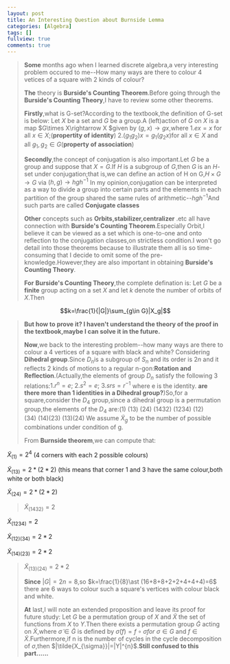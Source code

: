 ```yaml
---
layout: post
title: An Interesting Question about Burnside Lemma
categories: [Algebra]
tags: []
fullview: true
comments: true
---
```

>**Some** months ago when I learned discrete algebra,a very interesting problem occured to me--How many ways are there to colour 4 vetices of a square with 2 kinds of colour?
>
>**The** theory is **Burside's Counting Theorem**.Before going through the **Burside's Counting Theory**,I have to review some other theorems.
>
>**Firstly**,what is G-set?According to the textbook,the definition of G-set is below:
Let $X$ be a set and $G$ be a group.A (left)action of $G$ on $X$ is a map $G\times X\rightarrow X $given by $(g,x)\rightarrow gx$,where
1.$ex=x$ for all $x\in X$;(**propertity of identity**)
2.$(g_1g_2)x=g_1(g_2x)$for all $x\in X$ and all $g_1,g_2\in G$(**property of association**)
>
>**Secondly**,the concept of conjugation is also important.Let $G$ be a group and suppose that $X=G$.If $H$ is a subgroup of $G$,then $G$ is an $H$-set under conjugation;that is,we can define an action of H on G,$H\times G\rightarrow G$ via $(h,g)\rightarrow hgh^{-1}$
In my opinion,conjugation can be interpreted as  a way to divide a group into certain parts and the elements in each partition of the group shared the same rules of arithmetic--$hgh^{-1}$And such parts are called **Conjugate classes**
>
>**Other** concepts such as **Orbits,stabilizer,centralizer** .etc all have connection with **Burside's Counting Theorem**.Especially Orbit,I believe it can be viewed as a set which is one-to-one and onto reflection to the conjugation classes,on strictless condition.I won't go detail into those theorems because to illustrate them all is so time-consuming that I decide to omit some of the pre-knowledge.However,they are also important in obtaining **Burside's Counting Theory**.
>
>**For** **Burside's Counting Theory**,the complete defination is:
Let $G$ be a **finite** group acting on a set $X$ and let $k$ denote the number of orbits of $X$.Then
>
$$k=\frac{1}{|G|}\sum_{g\in G}|X_g|$$
>
>**But how to prove it? I haven't understand the theory of the proof in the textbook,maybe I can solve it in the future.**
>
>**Now**,we back to the interesting problem--how many ways are there to colour a 4 vertices of a square with black and white?
>Considering **Dihedral group**.Since $D_n$is a subgroup of $S_n$ and its order is $2n$ and it reflects 2 kinds of motions to a regular n-gon:**Rotation and Reflection**.(Actually,the elements of group $D_n$ satisfy the following 3 relations:$1.r^n=e;\ 2.s^2=e;\ 3.srs=r^{-1}$ where e is the identity. **are there more than 1 identities in a Dihedral group?**)So,for a square,consider the $D_4$ group,since a dihedral group is a permutation group,the elements of the $D_4$ are:$(1)\ (13)\ (24)\ (1432)\ (1234)\ (12)(34)\ (14)(23)\ (13)(24)$
>We assume $\tilde{X}_g$ to be the number of possible combinations under condition of g.
>
>From **Burnside theorem**,we can compute that:
>
$\tilde{X}_{(1)}=2^4$
(4 corners with each 2 possible colours)
>
$\tilde{X}_{(13)}=2\ast (2\ast 2)$
(this means that corner 1 and 3 have the same colour,both white or both black)
>
$\tilde{X}_{(24)}=2\ast (2\ast 2)$
>
>$\tilde{X}_{(1432)}=2$
>
$\tilde{X}_{(1234)}=2$
>
$\tilde{X}_{(12)(34)}=2\ast 2$
>
$\tilde{X}_{(14)(23)}=2\ast 2$
>
>$\tilde{X}_{(13)(24)}=2\ast 2$
>
>**Since** $|G|=2n=8$,so $k=\frac{1}{8}\ast (16+8+8+2+2+4+4+4)=6$
there are 6 ways to colour such a square's  vertices with colour black and white.
>
>**At** last,I will note an extended proposition and leave its proof for future study:
Let $G$ be a permutation group of $X$ and $\tilde{X}$ the set of functions from $X$ to $Y$.Then there exists a permutation group $\tilde{G}$ acting on $\tilde{X}$,where $\tilde{\sigma}\in \tilde{G}$ is defined by $\tilde{\sigma}(f)=f\circ\sigma for\ \sigma\in G$ and $f \in\tilde{X}$.Furthermore,if n is the number of cycles in the cycle decomposition of $\sigma$,then $|\tilde{X_{\sigma}}|=|Y|^{n}$.**Still confused to this part......**